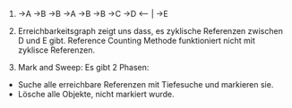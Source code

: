 1. ->A
       ->B
       ->B
   ->A
       ->B
       ->B
   ->C
       ->D <--
             |
           ->E
           
2. Erreichbarkeitsgraph zeigt uns dass, es zyklische Referenzen zwischen D und E gibt.
Reference Counting Methode funktioniert nicht mit zyklisce Referenzen.

3. Mark and Sweep:
Es gibt 2 Phasen:
- Suche alle erreichbare Referenzen mit Tiefesuche und markieren sie.
- Lösche alle Objekte, nicht markiert wurde.
